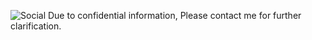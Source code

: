 ![Social](img/work/proj-8/img8.jpg)
Due to confidential information, Please contact me for further clarification.